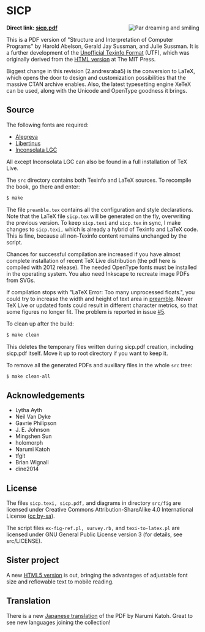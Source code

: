 SICP
====

<img src="http://sicpebook.files.wordpress.com/2013/09/dreamsmile3.png"
 alt="Par dreaming and smiling" align="right" />

<b>Direct link: [sicp.pdf](https://github.com/sarabander/sicp-pdf/raw/master/sicp.pdf)</b>

This is a PDF version of "Structure and Interpretation of Computer Programs" by Harold Abelson, Gerald Jay Sussman, and Julie Sussman. It is a further development of the [Unofficial Texinfo Format](http://www.neilvandyke.org/sicp-texi/) (UTF), which was originally derived from the [HTML version](http://mitpress.mit.edu/sicp/) at The MIT Press.

Biggest change in this revision (2.andresraba5) is the conversion to LaTeX, which opens the door to design and customization possibilities that the massive CTAN archive enables. Also, the latest typesetting engine XeTeX can be used, along with the Unicode and OpenType goodness it brings.


Source
------

The following fonts are required:

- [Alegreya](https://www.huertatipografica.com/en/fonts/alegreya-ht-pro)
- [Libertinus](https://github.com/alerque/libertinus)
- [Inconsolata LGC](https://github.com/MihailJP/Inconsolata-LGC)

All except Inconsolata LGC can also be found in a full installation of TeX Live.

The `src` directory contains both Texinfo and LaTeX sources. To recompile the book, go there and enter:

```bash
$ make
```

The file `preamble.tex` contains all the configuration and style declarations. Note that the LaTeX file `sicp.tex` will be generated on the fly, overwriting the previous version. To keep `sicp.texi` and `sicp.tex` in sync, I make changes to `sicp.texi,` which is already a hybrid of Texinfo and LaTeX code. This is fine, because all non-Texinfo content remains unchanged by the script.

Chances for successful compilation are increased if you have almost complete installation of recent TeX Live distribution (the pdf here is compiled with 2012 release). The needed OpenType fonts must be installed in the operating system. You also need Inkscape to recreate image PDFs from SVGs.

If compilation stops with "LaTeX Error: Too many unprocessed floats.", you could try to increase the width and height of text area in [preamble](https://github.com/sarabander/sicp-pdf/blob/master/src/preamble.tex#L70-L71). Newer TeX Live or updated fonts could result in different character metrics, so that some figures no longer fit. The problem is reported in issue [#5](https://github.com/sarabander/sicp-pdf/issues/5).

To clean up after the build:

```bash
$ make clean
```

This deletes the temporary files written during sicp.pdf creation, including sicp.pdf itself. Move it up to root directory if you want to keep it.

To remove all the generated PDFs and auxiliary files in the whole `src` tree:

```bash
$ make clean-all
```

Acknowledgements
----------------

* Lytha Ayth
* Neil Van Dyke
* Gavrie Philipson
* J. E. Johnson
* Mingshen Sun
* holomorph
* Narumi Katoh
* tfgit
* Brian Wignall
* dine2014

License
-------

The files `sicp.texi, sicp.pdf,` and diagrams in directory `src/fig` are licensed under Creative Commons Attribution-ShareAlike 4.0 International License ([cc by-sa](http://creativecommons.org/licenses/by-sa/4.0/)).
          
The script files `ex-fig-ref.pl, survey.rb,` and `texi-to-latex.pl` are licensed under GNU General Public License version 3 (for details, see src/LICENSE).

Sister project
--------------

A new [HTML5 version](https://github.com/sarabander/sicp) is out, bringing the advantages of adjustable font size and reflowable text to mobile reading.

Translation
-----------

There is a new [Japanese translation](https://github.com/minghai/sicp-pdf/) of the PDF by Narumi Katoh. Great to see new languages joining the collection!
